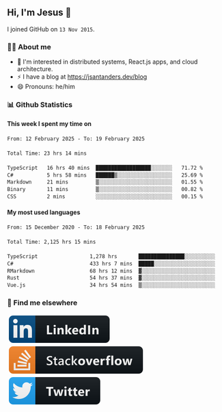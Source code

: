 ## Hi, I'm Jesus 👋

I joined GitHub on `13 Nov 2015`.

<!-- Talking about you -->

### 👨‍💻 About me

- 👦 I'm interested in distributed systems, React.js apps, and cloud architecture.
- ⚡️ I have a blog at <https://jsantanders.dev/blog>
- 😄 Pronouns: he/him

### 📊 Github Statistics

#### This week I spent my time on

<!--START_SECTION:weekly-->

```txt
From: 12 February 2025 - To: 19 February 2025

Total Time: 23 hrs 14 mins

TypeScript   16 hrs 40 mins  ██████████████████░░░░░░░   71.72 %
C#           5 hrs 58 mins   ██████▒░░░░░░░░░░░░░░░░░░   25.69 %
Markdown     21 mins         ▒░░░░░░░░░░░░░░░░░░░░░░░░   01.55 %
Binary       11 mins         ▒░░░░░░░░░░░░░░░░░░░░░░░░   00.82 %
CSS          2 mins          ░░░░░░░░░░░░░░░░░░░░░░░░░   00.15 %
```

<!--END_SECTION:weekly-->

#### My most used languages

<!--START_SECTION:alltime-->

```txt
From: 15 December 2020 - To: 18 February 2025

Total Time: 2,125 hrs 15 mins

TypeScript                 1,278 hrs       ███████████████░░░░░░░░░░   60.13 %
C#                         433 hrs 7 mins  █████░░░░░░░░░░░░░░░░░░░░   20.38 %
RMarkdown                  68 hrs 12 mins  ▓░░░░░░░░░░░░░░░░░░░░░░░░   03.21 %
Rust                       54 hrs 37 mins  ▓░░░░░░░░░░░░░░░░░░░░░░░░   02.57 %
Vue.js                     34 hrs 54 mins  ▒░░░░░░░░░░░░░░░░░░░░░░░░   01.64 %
```

<!--END_SECTION:alltime-->

### 📢 Find me elsewhere

<p>
  <a target="_blank" href="https://linkedin.com/in/jsantanders">
    <img src="https://github.com/jsantanders/jsantanders/blob/master/img/linkedin.svg" alt="LinkedIn" style="vertical-align:top; margin:4px">
  </a>
  
  <a target="_blank" href="https://stackoverflow.com/users/7318331/jesus-santander">
    <img src="https://github.com/jsantanders/jsantanders/blob/master/img/stackoverflow.svg" alt="StackOverflow" style="vertical-align:top; margin:4px">
  </a>
  
  <a target="_blank" href="http://twitter.com/jsantanders">
    <img src="https://github.com/jsantanders/jsantanders/blob/master/img/twitter.svg" alt="Twitter" style="vertical-align:top; margin:4px">
  </a>
</p>
